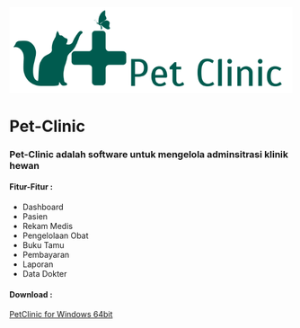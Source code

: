 ![Pet Clinic Logo](https://github.com/adioihsan/Pet-Clinic/blob/main/src/main/resources/com/pet/clinic/images/LogopetGreen.png)
# Pet-Clinic  
### Pet-Clinic adalah software untuk mengelola adminsitrasi klinik hewan
#### Fitur-Fitur :  
  <ul>
  <li>Dashboard</li>
  <li>Pasien</li>
  <li>Rekam Medis</li>
  <li>Pengelolaan Obat</li>
  <li>Buku Tamu</li>
  <li>Pembayaran</li>
  <li>Laporan</li>
  <li>Data Dokter</li>
  </ul>  

#### Download :  
[PetClinic for Windows 64bit](https://github.com/adioihsan/Pet-Clinic/tree/main/Installer/Windows)
